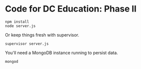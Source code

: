 Code for DC Education: Phase II
===============================

```
npm install
node server.js
```

Or keep things fresh with supervisor.

```
supervisor server.js
```

You'll need a MongoDB instance running to persist data.

```
mongod
```